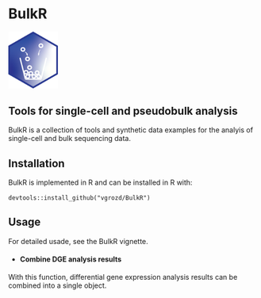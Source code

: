 # BulkR
<img src="https://github.com/vgrozd/BulkR/blob/main/BulkR_Tilev2.png" width="100">

## Tools for single-cell and pseudobulk analysis  
BulkR is a collection of tools and synthetic data examples for the analyis of single-cell and bulk sequencing data. 


## Installation 

BulkR is implemented in R and can be installed in R with: 
```
devtools::install_github("vgrozd/BulkR") 
```

## Usage 

For detailed usade, see the BulkR vignette. 

* #### Combine DGE analysis results

With this function, differential gene expression analysis results can be combined into a single object. 


